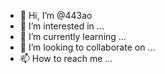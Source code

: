 - 👋 Hi, I’m @443ao
- 👀 I’m interested in ...
- 🌱 I’m currently learning ...
- 💞️ I’m looking to collaborate on ...
- 📫 How to reach me ...

<!---
443ao/443ao is a ✨ special ✨ repository because its `README.md` (this file) appears on your GitHub profile.
You can click the Preview link to take a look at your changes.
--->
